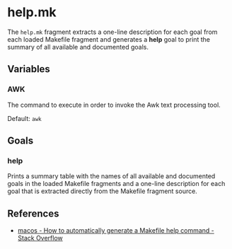 # help.mk

The `help.mk` fragment extracts a one-line description for each goal from each
loaded Makefile fragment and generates a **help** goal to print the summary of
all available and documented goals.

## Variables

### AWK

The command to execute in order to invoke the Awk text processing tool.

Default: `awk`

## Goals

### help

Prints a summary table with the names of all available and documented goals
in the loaded Makefile fragments and a one-line description for each goal that
is extracted directly from the Makefile fragment source.

## References

- [macos - How to automatically generate a Makefile help command - Stack Overflow](https://stackoverflow.com/questions/35730218/how-to-automatically-generate-a-makefile-help-command)
